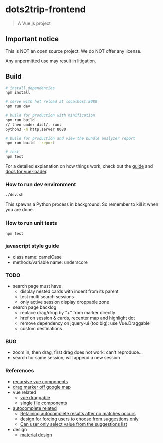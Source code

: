 # dots2trip-frontend

> A Vue.js project

## Important notice

This is NOT an open source project. We do NOT offer any license. 

Any unpermitted use may result in litigation. 

## Build

``` bash
# install dependencies
npm install

# serve with hot reload at localhost:8080
npm run dev

# build for production with minification
npm run build
// then under dist/, run: 
python3 -m http.server 8080

# build for production and view the bundle analyzer report
npm run build --report

# test
npm test
```

For a detailed explanation on how things work, check out the [guide](http://vuejs-templates.github.io/webpack/) and [docs for vue-loader](http://vuejs.github.io/vue-loader).

### How to run dev environment

```bash
./dev.sh
```

This spawns a Python process in background. So remember to kill it when you are done. 

### How to run unit tests

`npm test`

### javascript style guide
- class name: camelCase
- methods/variable name: underscore

### TODO
- search page must have
    - display nested cards with indent from its parent
    - test multi search sessions
    - only active session display droppable zone
- search page backlog
    - replace drag/drop by "+" from marker directly
    - href on session & cards, recenter map and highlight dot
    - remove dependency on jquery-ui (too big): use Vue.Draggable
    - custom destinations

### BUG
- zoom in, then drag, first drag does not work: can't reproduce...
- search for same session, will append a new session


### References
- [recursive vue components](https://vuejsdevelopers.com/2017/10/23/vue-js-tree-menu-recursive-components/)
- [drag marker off google map](http://jsfiddle.net/H4Rp2/38/)
- vue related
    - [vue draggable](https://github.com/SortableJS/Vue.Draggable)
    - [single file components](https://vuejs.org/v2/guide/single-file-components.html)
- [autocomplete related](https://github.com/devbridge/jQuery-Autocomplete)
    - [Retaining autocomplete results after no matches occurs](https://github.com/devbridge/jQuery-Autocomplete/issues/553)
    - [design for forcing users to choose from suggestions only](https://ux.stackexchange.com/questions/20413/how-to-force-a-user-to-choose-from-suggestions-by-typing)
    - [Can user only select value from the suggestions list](https://github.com/devbridge/jQuery-Autocomplete/issues/446)
- design
    - [material design](https://material.io/)
